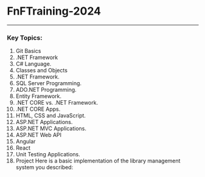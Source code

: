 # FnFTraining-2024
------------------------------------------------------------------------------------------------
### Key Topics:
1. Git Basics
2. .NET Framework 
3. C# Language.
4. Classes and Objects
5. .NET Framework. 
6. SQL Server Programming. 
7. ADO.NET Programming. 
8. Entity Framework. 
9. .NET CORE vs. .NET Framework. 
10. .NET CORE Apps. 
11. HTML, CSS and JavaScript. 
12. ASP.NET Applications. 
13. ASP.NET MVC Applications. 
14. ASP.NET Web API 
15. Angular
16. React
17. Unit Testing Applications. 
18. Project
Here is a basic implementation of the library management system you described:


